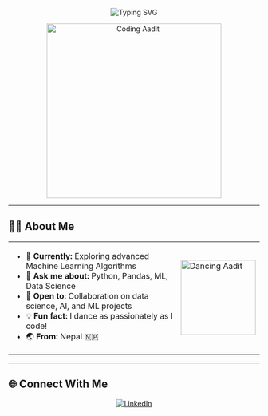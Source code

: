 <!-- Banner Section -->
<p align="center">
  <img src="https://readme-typing-svg.demolab.com?font=Fira+Code&size=32&pause=1000&color=F7B32B&center=true&vCenter=true&width=800&lines=Hi+%F0%9F%91%8B%2C+I'm+Aadit+Sharma+Shiwakoti!;Data+Scientist+%7C+AI+%2F+ML+Enthusiast+%7C+Businessman+%7C+Dancer+%F0%9F%8E%B6;Welcome+to+my+GitHub+Universe+%F0%9F%8C%9F" alt="Typing SVG" />
</p>

<p align="center">
  <img src="https://media2.giphy.com/media/v1.Y2lkPTc5MGI3NjExM2ZjNTNvNnB5dndoeWR4cDhpeWd1YWg3cWt3b3A2bjR2aTc3NGxiayZlcD12MV9pbnRlcm5hbF9naWZfYnlfaWQmY3Q9Zw/dtB7kgF86VwZWY5Iee/giphy.gif" width="350" alt="Coding Aadit" />
</p>

---

## 🧑‍💻 About Me

<table>
  <tr>
    <td>
      <ul>
        <li>🔭 <b>Currently:</b> Exploring advanced Machine Learning Algorithms</li>
        <li>💬 <b>Ask me about:</b> Python, Pandas, ML, Data Science</li>
        <li>🤝 <b>Open to:</b> Collaboration on data science, AI, and ML projects</li>
        <li>💡 <b>Fun fact:</b> I dance as passionately as I code!</li>
        <li>🌏 <b>From:</b> Nepal 🇳🇵</li>
      </ul>
    </td>
    <td>
      <img src="https://i.pinimg.com/originals/8b/3c/7c/8b3c7c1d6c2b2c6d4d8e9e8b6e8e8e8e.gif" width="150" alt="Dancing Aadit"/>
    </td>
  </tr>
</table>

---

## 🌐 Connect With Me

<p align="center">
  <a href="https://www.linkedin.com/in/aadit-sharma-a74463279" target="_blank">
    <img src="https://img.shields.io/badge/LinkedIn-blue?logo=linkedin&logoColor=white" alt="LinkedIn" />
  </a>
  <a href="https://www.facebook.com
